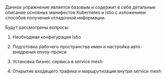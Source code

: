 Данное упражнение является базовым и содержит в себе детальные описание основных манифестов Kubernetes и Istio с изложением способов получения отладочной информации.

Будут рассмотрены вопросы:

1) Необходмая конфигурация Istio

2) Подготовка рабочего пространства имен и настройка авто-внедрения envoy-прокси

3) Установка бизнес сервиса в service mesh

4) Открытие входящего трафика и маршрутизация внутри service mesh



